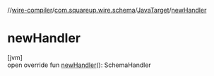 //[wire-compiler](../../../index.md)/[com.squareup.wire.schema](../index.md)/[JavaTarget](index.md)/[newHandler](new-handler.md)

# newHandler

[jvm]\
open override fun [newHandler](new-handler.md)(): SchemaHandler
